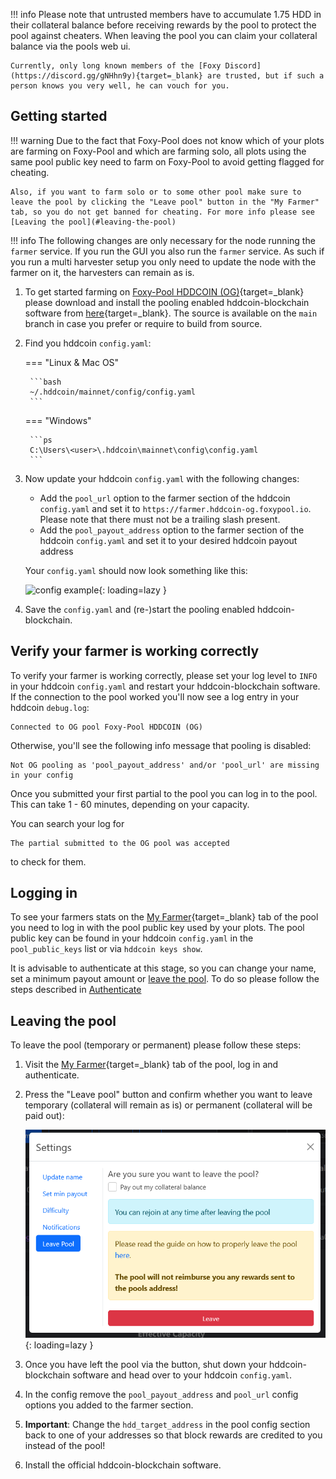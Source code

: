 !!! info
    Please note that untrusted members have to accumulate 1.75 HDD in their collateral balance before receiving rewards by the pool to protect the pool against cheaters. When leaving the pool you can claim your collateral balance via the pools web ui.

    Currently, only long known members of the [Foxy Discord](https://discord.gg/gNHhn9y){target=_blank} are trusted, but if such a person knows you very well, he can vouch for you.

## Getting started

!!! warning
    Due to the fact that Foxy-Pool does not know which of your plots are farming on Foxy-Pool and which are farming solo, all plots using the same pool public key need to farm on Foxy-Pool to avoid getting flagged for cheating.

    Also, if you want to farm solo or to some other pool make sure to leave the pool by clicking the "Leave pool" button in the "My Farmer" tab, so you do not get banned for cheating. For more info please see [Leaving the pool](#leaving-the-pool)

!!! info
    The following changes are only necessary for the node running the `farmer` service. If you run the GUI you also run the `farmer` service. As such if you run a multi harvester setup you only need to update the node with the farmer on it, the harvesters can remain as is.

1. To get started farming on [Foxy-Pool HDDCOIN (OG)](https://hddcoin-og.foxypool.io){target=_blank} please download and install the pooling enabled hddcoin-blockchain software from [here](https://github.com/felixbrucker/hddcoin-blockchain/releases/latest){target=_blank}. The source is available on the `main` branch in case you prefer or require to build from source.
2. Find you hddcoin `config.yaml`:
   
    === "Linux & Mac OS"

        ```bash
        ~/.hddcoin/mainnet/config/config.yaml
        ```
   
    === "Windows"

        ```ps
        C:\Users\<user>\.hddcoin\mainnet\config\config.yaml
        ```

3. Now update your hddcoin `config.yaml` with the following changes:
    - Add the `pool_url` option to the farmer section of the hddcoin `config.yaml` and set it to `https://farmer.hddcoin-og.foxypool.io`. Please note that there must not be a trailing slash present.
    - Add the `pool_payout_address` option to the farmer section of the hddcoin `config.yaml` and set it to your desired hddcoin payout address

    Your `config.yaml` should now look something like this:

    ![config example](../../../../assets/img/getting-started/foxy-pool-hddcoin-og-config-example.png){: loading=lazy }

4. Save the `config.yaml` and (re-)start the pooling enabled hddcoin-blockchain.

## Verify your farmer is working correctly

To verify your farmer is working correctly, please set your log level to `INFO` in your hddcoin `config.yaml` and restart your hddcoin-blockchain software.
If the connection to the pool worked you'll now see a log entry in your hddcoin `debug.log`:
```
Connected to OG pool Foxy-Pool HDDCOIN (OG)
```
Otherwise, you'll see the following info message that pooling is disabled:
```
Not OG pooling as 'pool_payout_address' and/or 'pool_url' are missing in your config
```

Once you submitted your first partial to the pool you can log in to the pool. This can take 1 - 60 minutes, depending on your capacity.

You can search your log for
```
The partial submitted to the OG pool was accepted
```
to check for them.

## Logging in

To see your farmers stats on the [My Farmer](https://hddcoin-og.foxypool.io/my-farmer){target=_blank} tab of the pool you need to log in with the pool public key used by your plots. The pool public key can be found in your hddcoin `config.yaml` in the `pool_public_keys` list or via `hddcoin keys show`.

It is advisable to authenticate at this stage, so you can change your name, set a minimum payout amount or [leave the pool](#leaving-the-pool). To do so please follow the steps described in [Authenticate](authenticate.md)

## Leaving the pool

To leave the pool (temporary or permanent) please follow these steps:

1. Visit the [My Farmer](https://hddcoin-og.foxypool.io/my-farmer){target=_blank} tab of the pool, log in and authenticate.
2. Press the "Leave pool" button and confirm whether you want to leave temporary (collateral will remain as is) or permanent (collateral will be paid out):

    ![leave pool](../../../../assets/img/getting-started/leave-chia-pool.png){: loading=lazy }

3. Once you have left the pool via the button, shut down your hddcoin-blockchain software and head over to your hddcoin `config.yaml`.
4. In the config remove the `pool_payout_address` and `pool_url` config options you added to the farmer section.
5. **Important**: Change the `hdd_target_address` in the pool config section back to one of your addresses so that block rewards are credited to you instead of the pool!
6. Install the official hddcoin-blockchain software.
